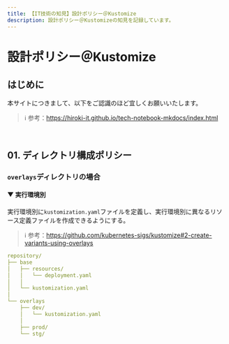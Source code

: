 ```yaml
---
title: 【IT技術の知見】設計ポリシー＠Kustomize
description: 設計ポリシー＠Kustomizeの知見を記録しています。
---
```


# 設計ポリシー＠Kustomize

## はじめに

本サイトにつきまして、以下をご認識のほど宜しくお願いいたします。

> ℹ️ 参考：https://hiroki-it.github.io/tech-notebook-mkdocs/index.html

<br>

## 01. ディレクトリ構成ポリシー

### ```overlays```ディレクトリの場合

#### ▼ 実行環境別

実行環境別に```kustomization.yaml```ファイルを定義し、実行環境別に異なるリソース定義ファイルを作成できるようにする。

> ℹ️ 参考：https://github.com/kubernetes-sigs/kustomize#2-create-variants-using-overlays

```yaml
repository/
├── base
│   ├── resources/
│   │   └── deployment.yaml
│   │
│   └── kustomization.yaml
│
└── overlays
    ├── dev/
    │   └── kustomization.yaml
    │
    ├── prod/
    └── stg/
```

<br>
